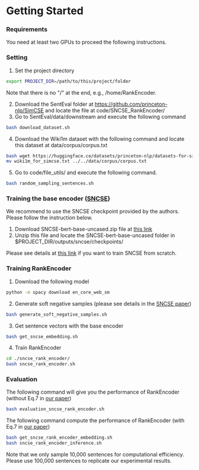 # Getting Started

### Requirements
You need at least two GPUs to proceed the following instructions.

### Setting
1. Set the project directory
```bash
export PROJECT_DIR=/path/to/this/project/folder
```
Note that there is no "/" at the end, e.g., /home/RankEncoder.

2. Download the SentEval folder at https://github.com/princeton-nlp/SimCSE and locate the file at code/SNCSE\_RankEncoder/
3. Go to SentEval/data/downstream and execute the following command
```bash 
bash download_dataset.sh
```
4. Download the Wiki1m dataset with the following command and locate this dataset at data/corpus/corpus.txt
```bash
bash wget https://huggingface.co/datasets/princeton-nlp/datasets-for-simcse/resolve/main/wiki1m_for_simcse.txt
mv wiki1m_for_simcse.txt ../../data/corpus/corpus.txt
```
5. Go to code/file\_utils/ and execute the following command.
```bash
bash random_sampling_sentences.sh
```

### Training the base encoder ([SNCSE](https://arxiv.org/abs/2201.05979))
We recommend to use the SNCSE checkpoint provided by the authors. Please follow the instruction below.
1. Download SNCSE-bert-base-uncased.zip file at [this link](https://drive.google.com/drive/folders/1w2srzbtTMLlaxUx-7ETV9vQWdw_6lVuN?usp=sharing)
2. Unzip this file and locate the SNCSE-bert-base-uncased folder in $PROJECT\_DIR/outputs/sncse/checkpoints/

Please see details at [this link](https://github.com/Sense-GVT/SNCSE) if you want to train SNCSE from scratch. 

### Training RankEncoder
1. Download the following model
```bash
python -m spacy download en_core_web_sm
```
2. Generate soft negative samples (please see details in the [SNCSE paper](https://arxiv.org/abs/2201.05979))
```bash
bash generate_soft_negative_samples.sh
```
3. Get sentence vectors with the base encoder
```bash
bash get_sncse_embedding.sh
```
4. Train RankEncoder
```bash
cd ./sncse_rank_encoder/
bash sncse_rank_encoder.sh
```

### Evaluation
The following command will give you the performance of RankEncoder (without Eq.7 in [our paper](https://arxiv.org/pdf/2209.04333.pdf))
```bash
bash evaluation_sncse_rank_encoder.sh
```

The following command compute the performance of RankEncoder (with Eq.7 in [our paper](https://arxiv.org/pdf/2209.04333.pdf))

```bash
bash get_sncse_rank_encoder_embedding.sh
bash sncse_rank_encoder_inference.sh
```
Note that we only sample 10,000 sentences for computational efficiency. Please use 100,000 sentences to replicate our experimental results.
